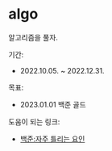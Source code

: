 # algo

알고리즘을 풀자.

기간:
- 2022.10.05. ~ 2022.12.31.

목표: 
- 2023.01.01 백준 골드

도움이 되는 링크:
 - [백준:자주 틀리는 요인](https://www.acmicpc.net/blog/view/70)